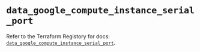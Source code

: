 # `data_google_compute_instance_serial_port`

Refer to the Terraform Registory for docs: [`data_google_compute_instance_serial_port`](https://www.terraform.io/docs/providers/google-beta/d/google_compute_instance_serial_port).
